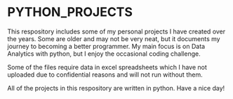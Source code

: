 # PYTHON_PROJECTS

This respository includes some of my personal projects I have created over the years. 
Some are older and may not be very neat, but it documents my journey to becoming a better programmer.
My main focus is on Data Analytics with python, but I enjoy the occasional coding challenge.

Some of the files require data in excel spreadsheets which I have not uploaded due to confidential reasons and will not run without them.

All of the projects in this respository are written in python. 
Have a nice day!
